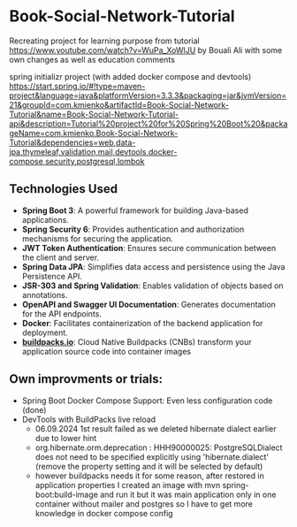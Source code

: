 # Book-Social-Network-Tutorial
Recreating project for learning purpose from tutorial https://www.youtube.com/watch?v=WuPa_XoWlJU
by Bouali Ali with some own changes as well as education comments

spring initializr project (with added docker compose and devtools)
https://start.spring.io/#!type=maven-project&language=java&platformVersion=3.3.3&packaging=jar&jvmVersion=21&groupId=com.kmienko&artifactId=Book-Social-Network-Tutorial&name=Book-Social-Network-Tutorial-api&description=Tutorial%20project%20for%20Spring%20Boot%20&packageName=com.kmienko.Book-Social-Network-Tutorial&dependencies=web,data-jpa,thymeleaf,validation,mail,devtools,docker-compose,security,postgresql,lombok


## Technologies Used

- **Spring Boot 3**: A powerful framework for building Java-based applications.
- **Spring Security 6**: Provides authentication and authorization mechanisms for securing the application.
- **JWT Token Authentication**: Ensures secure communication between the client and server.
- **Spring Data JPA**: Simplifies data access and persistence using the Java Persistence API.
- **JSR-303 and Spring Validation**: Enables validation of objects based on annotations.
- **OpenAPI and Swagger UI Documentation**: Generates documentation for the API endpoints.
- **Docker**: Facilitates containerization of the backend application for deployment.
- **[buildpacks.io](https://buildpacks.io/)**: Cloud Native Buildpacks (CNBs) transform your application source code into container images


## Own improvments or trials: 
- Spring Boot Docker Compose Support: Even less configuration code (done)
- DevTools with BuildPacks live reload <br>
    + 06.09.2024 1st result failed as we deleted hibernate dialect earlier due to lower hint
    + org.hibernate.orm.deprecation : HHH90000025: PostgreSQLDialect does not need to be specified explicitly using 'hibernate.dialect' (remove the property setting and it will be selected by default)
    + however buildpacks needs it for some reason, after restored in application properties I created an image with mvn spring-boot:build-image and run it 
    but it was main application only in one container without mailer and postgres so I have to get more knowledge in docker compose config

  
